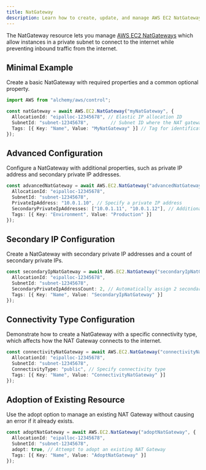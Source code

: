 ```yaml
---
title: NatGateway
description: Learn how to create, update, and manage AWS EC2 NatGateways using Alchemy Cloud Control.
---
```



The NatGateway resource lets you manage [AWS EC2 NatGateways](https://docs.aws.amazon.com/ec2/latest/userguide/) which allow instances in a private subnet to connect to the internet while preventing inbound traffic from the internet.

## Minimal Example

Create a basic NatGateway with required properties and a common optional property.

```ts
import AWS from "alchemy/aws/control";

const natGateway = await AWS.EC2.NatGateway("myNatGateway", {
  AllocationId: "eipalloc-12345678", // Elastic IP allocation ID
  SubnetId: "subnet-12345678",        // Subnet ID where the NAT gateway will reside
  Tags: [{ Key: "Name", Value: "MyNatGateway" }] // Tag for identification
});
```

## Advanced Configuration

Configure a NatGateway with additional properties, such as private IP address and secondary private IP addresses.

```ts
const advancedNatGateway = await AWS.EC2.NatGateway("advancedNatGateway", {
  AllocationId: "eipalloc-12345678",
  SubnetId: "subnet-12345678",
  PrivateIpAddress: "10.0.1.10", // Specify a private IP address
  SecondaryPrivateIpAddresses: ["10.0.1.11", "10.0.1.12"], // Additional private IPs
  Tags: [{ Key: "Environment", Value: "Production" }]
});
```

## Secondary IP Configuration

Create a NatGateway with secondary private IP addresses and a count of secondary private IPs.

```ts
const secondaryIpNatGateway = await AWS.EC2.NatGateway("secondaryIpNatGateway", {
  AllocationId: "eipalloc-12345678",
  SubnetId: "subnet-12345678",
  SecondaryPrivateIpAddressCount: 2, // Automatically assign 2 secondary IP addresses
  Tags: [{ Key: "Name", Value: "SecondaryIpNatGateway" }]
});
```

## Connectivity Type Configuration

Demonstrate how to create a NatGateway with a specific connectivity type, which affects how the NAT Gateway connects to the internet.

```ts
const connectivityNatGateway = await AWS.EC2.NatGateway("connectivityNatGateway", {
  AllocationId: "eipalloc-12345678",
  SubnetId: "subnet-12345678",
  ConnectivityType: "public", // Specify connectivity type
  Tags: [{ Key: "Name", Value: "ConnectivityNatGateway" }]
});
```

## Adoption of Existing Resource

Use the adopt option to manage an existing NAT Gateway without causing an error if it already exists.

```ts
const adoptNatGateway = await AWS.EC2.NatGateway("adoptNatGateway", {
  AllocationId: "eipalloc-12345678",
  SubnetId: "subnet-12345678",
  adopt: true, // Attempt to adopt an existing NAT Gateway
  Tags: [{ Key: "Name", Value: "AdoptNatGateway" }]
});
```
